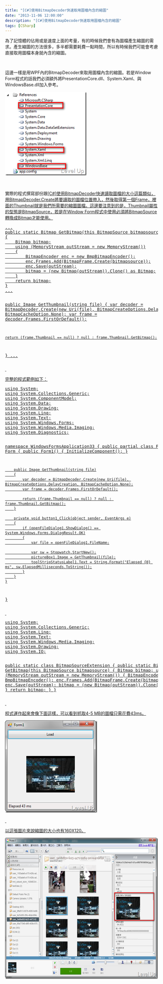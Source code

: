 ```yaml
---
title: "[C#]使用BitmapDecoder快速取用圖檔內含的縮圖"
date: "2013-11-06 12:00:00"
description: "[C#]使用BitmapDecoder快速取用圖檔內含的縮圖"
tags: [CSharp]
---
```


<p>為了記憶體的佔用或是速度上面的考量，有的時候我們會有為圖檔產生縮圖的需求。產生縮圖的方法很多，多半都需要耗費一點時間，所以有時候我們可能會考慮直接取用圖檔本身就內含的縮圖。</p>  <p> </p>  <p>這邊一樣是用WPF內的BitmapDecoder來取用圖檔內含的縮圖。若是Window Form程式的話我們必須額外將PresentationCore.dll、System.Xaml、與WindowsBase.dll加入參考。</p>  <p><img style="border-bottom: 0px; border-left: 0px; border-top: 0px; border-right: 0px" border="0" alt="image" src="\images\posts\1a7e9067-1d43-442b-8abc-ade0e9502262\image_thumb_2.png" width="269" height="276" /></a> </p>  <p> </p>  <p>實際的程式撰寫部份跟<a href="http://www.dotblogs.com.tw/larrynung/archive/2012/09/05/74627.aspx">[C#]使用BitmapDecoder快速讀取圖檔的大小這篇類似，用BitmapDecoder.Create將要讀取的圖檔位置帶入，然後取得第一個Frame，裡面的Thumbnail就是我們所需要的縮圖圖檔。這邊要注意到的是，Thumbnail屬性的型態是BitmapSource，若是在Window Form程式中使用必須將BitmapSource轉換成Bitmap才能使用。</p>  <p>   </p><div style="padding-bottom: 0px; margin: 0px; padding-left: 0px; padding-right: 0px; display: inline; float: none; padding-top: 0px" id="scid:812469c5-0cb0-4c63-8c15-c81123a09de7:10bf3f0e-c870-48f8-b45e-13fbad8da60f" class="wlWriterSmartContent"><pre name="code" class="c#">...
public static Bitmap GetBitmap(this BitmapSource bitmapsource)
{
	Bitmap bitmap;
	using (MemoryStream outStream = new MemoryStream())
	{
		BitmapEncoder enc = new BmpBitmapEncoder();
		enc.Frames.Add(BitmapFrame.Create(bitmapsource));
		enc.Save(outStream);
		bitmap = (new Bitmap(outStream)).Clone() as Bitmap;
	}
	return bitmap;
}
...

public Image GetThumbnail(string file)
{
	var decoder = BitmapDecoder.Create(new Uri(file), BitmapCreateOptions.DelayCreation, BitmapCacheOption.None);
	var frame = decoder.Frames.FirstOrDefault();

	return (frame.Thumbnail == null) ? null : frame.Thumbnail.GetBitmap();
}
...</pre></div>


<p> </p>

<p>完整的程式範例如下：</p>

<div style="padding-bottom: 0px; margin: 0px; padding-left: 0px; padding-right: 0px; display: inline; float: none; padding-top: 0px" id="scid:812469c5-0cb0-4c63-8c15-c81123a09de7:ef63d9b3-5a04-4bb0-832d-06b9d662f017" class="wlWriterSmartContent"><pre name="code" class="c#">using System;
using System.Collections.Generic;
using System.ComponentModel;
using System.Data;
using System.Drawing;
using System.Linq;
using System.Text;
using System.Windows.Forms;
using System.Windows.Media.Imaging;
using System.Diagnostics;

namespace WindowsFormsApplication33
{
	public partial class Form1 : Form
	{
		public Form1()
		{
			InitializeComponent();
		}

		public Image GetThumbnail(string file)
		{
			var decoder = BitmapDecoder.Create(new Uri(file), BitmapCreateOptions.DelayCreation, BitmapCacheOption.None);
			var frame = decoder.Frames.FirstOrDefault();

			return (frame.Thumbnail == null) ? null : frame.Thumbnail.GetBitmap();
		}

		private void button1_Click(object sender, EventArgs e)
		{
			if (openFileDialog1.ShowDialog() == System.Windows.Forms.DialogResult.OK)
			{
				var file = openFileDialog1.FileName;

				var sw = Stopwatch.StartNew();
				pictureBox1.Image = GetThumbnail(file);
				toolStripStatusLabel1.Text = String.Format("Elapsed {0} ms", sw.ElapsedMilliseconds.ToString());
			}
		}
	}
}</pre></div>

<p> </p>

<div style="padding-bottom: 0px; margin: 0px; padding-left: 0px; padding-right: 0px; display: inline; float: none; padding-top: 0px" id="scid:812469c5-0cb0-4c63-8c15-c81123a09de7:75d0137a-ae4a-483d-9ca4-06d7b52d9afa" class="wlWriterSmartContent"><pre name="code" class="c#">using System;
using System.Collections.Generic;
using System.Linq;
using System.Text;
using System.Windows.Media.Imaging;
using System.Drawing;
using System.IO;

public static class BitmapSourceExtension
{
	public static Bitmap GetBitmap(this BitmapSource bitmapsource)
	{
		Bitmap bitmap;
		using (MemoryStream outStream = new MemoryStream())
		{
			BitmapEncoder enc = new BmpBitmapEncoder();
			enc.Frames.Add(BitmapFrame.Create(bitmapsource));
			enc.Save(outStream);
			bitmap = (new Bitmap(outStream)).Clone() as Bitmap;
		}
		return bitmap;
	}
}</pre></div>

<p> </p>

<p>程式運作起來會像下面這樣，可以看到抓取4-5 MB的圖檔只需花費43ms。</p>

<p><img style="border-bottom: 0px; border-left: 0px; border-top: 0px; border-right: 0px" border="0" alt="image" src="\images\posts\1a7e9067-1d43-442b-8abc-ade0e9502262\image_thumb.png" width="304" height="304" /> </p>

<p> </p>

<p>以這張圖片來說縮圖的大小也有160X120。</p>

<p><img style="border-bottom: 0px; border-left: 0px; border-top: 0px; border-right: 0px" border="0" alt="image" src="\images\posts\1a7e9067-1d43-442b-8abc-ade0e9502262\image_thumb_1.png" width="644" height="465" /></p>
